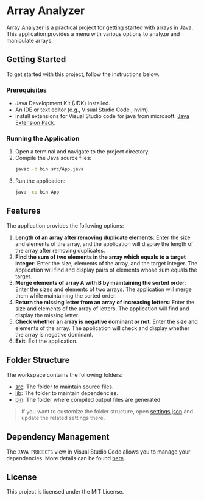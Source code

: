 # Array Analyzer

Array Analyzer is a practical project for getting started with arrays in Java. This application provides a menu with various options to analyze and manipulate arrays.

## Getting Started

To get started with this project, follow the instructions below.

### Prerequisites

- Java Development Kit (JDK) installed.
- An IDE or text editor (e.g., Visual Studio Code , nvim).
- install extensions for Visual Studio code for java from microsoft. 
[Java Extension Pack](https://marketplace.visualstudio.com/items?itemName=vscjava.vscode-java-pack).

### Running the Application

1. Open a terminal and navigate to the project directory.
2. Compile the Java source files:
    ```sh
    javac -d bin src/App.java
    ```
3. Run the application:
    ```sh
    java -cp bin App
    ```

## Features

The application provides the following options:

1. **Length of an array after removing duplicate elements**: Enter the size and elements of the array, and the application will display the length of the array after removing duplicates.
2. **Find the sum of two elements in the array which equals to a target integer**: Enter the size, elements of the array, and the target integer. The application will find and display pairs of elements whose sum equals the target.
3. **Merge elements of array A with B by maintaining the sorted order**: Enter the sizes and elements of two arrays. The application will merge them while maintaining the sorted order.
4. **Return the missing letter from an array of increasing letters**: Enter the size and elements of the array of letters. The application will find and display the missing letter.
5. **Check whether an array is negative dominant or not**: Enter the size and elements of the array. The application will check and display whether the array is negative dominant.
6. **Exit**: Exit the application.

## Folder Structure

The workspace contains the following folders:

- [src](http://_vscodecontentref_/2): The folder to maintain source files.
- [lib](http://_vscodecontentref_/3): The folder to maintain dependencies.
- [bin](http://_vscodecontentref_/4): The folder where compiled output files are generated.

> If you want to customize the folder structure, open [settings.json](http://_vscodecontentref_/5) and update the related settings there.

## Dependency Management

The `JAVA PROJECTS` view in Visual Studio Code allows you to manage your dependencies. More details can be found [here](https://github.com/microsoft/vscode-java-dependency#manage-dependencies).

## License

This project is licensed under the MIT License.